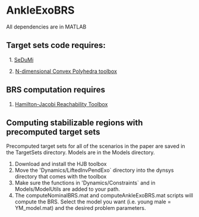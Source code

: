# AnkleExoBRS
All dependencies are in MATLAB
## Target sets code requires:
  1. [SeDuMi](https://sedumi.ie.lehigh.edu/?page_id=58)
 
  2. [N-dimensional Convex Polyhedra 
toolbox](https://www.mathworks.com/matlabcentral/fileexchange/30892-analyze-n-dimensional-convex-polyhedra)

## BRS computation requires
   1. [Hamilton-Jacobi Reachability Toolbox](https://github.com/HJReachability/helperOC)

## Computing stabilizable regions with precomputed target sets
Precomputed target sets for all of the scenarios in the paper are saved in the TargetSets directory. Models are in the Models directory.
   1. Download and install the HJB toolbox
   2. Move the 'Dynamics/LiftedInvPendExo` directory into the dynsys directory that comes with the toolbox
   3. Make sure the functions in 'Dynamics/Constraints` and in Models/ModelUtils are added to your path.
   4. The computeNominalBRS.mat and computeAnkleExoBRS.mat scripts will compute the BRS. Select the model you want (i.e. young male = YM_model.mat) and the desired problem parameters. 
